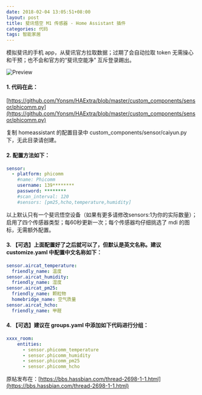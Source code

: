```yaml
---
date: 2018-02-04 13:05:51+08:00
layout: post
title: 斐讯悟空 M1 传感器 - Home Assistant 插件
categories: 代码
tags: 智能家居
---
```


模拟斐讯的手机 app，从斐讯官方拉取数据；过期了会自动拉取 token 无需操心和干预；也不会和官方的“斐讯空能净” 互斥登录踢出。

![Preview](https://bbs.hassbian.com/data/attachment/forum/201802/04/130949ymso0vqqzehdjvlq.png)

#### 1. 代码在此：

[https://github.com/Yonsm/HAExtra/blob/master/custom_components/sensor/phicomm.py](https://github.com/Yonsm/HAExtra/blob/master/custom_components/sensor/phicomm.py)

复制 homeassistant 的配置目录中 custom_components/sensor/caiyun.py 下，无此目录请创建。

#### 2. 配置方法如下：

```yaml
sensor:
  - platform: phicomm
    #name: Phicomm
    username: 139********
    password: ********
    #scan_interval: 120
    #sensors: [pm25,hcho,temperature,humidity]
```

以上默认只有一个斐讯悟空设备（如果有更多请修改sensors:1为你的实际数量）；启用了四个传感器类型；每60秒更新一次；每个传感器均仔细挑选了 mdi 的图标，无需额外配置。

#### 3. 【可选】上面配置好了之后就可以了，但默认是英文名称。建议 customize.yaml 中配置中文名称如下：

```yaml
sensor.aircat_temperature:
  friendly_name: 温度
sensor.aircat_humidity:
  friendly_name: 湿度
sensor.aircat_pm25:
  friendly_name: 颗粒物
  homebridge_name: 空气质量
sensor.aircat_hcho:
  friendly_name: 甲醛
```

#### 4. 【可选】建议在 groups.yaml 中添加如下代码进行分组：

```yaml
xxxx_room:
    entities:
      - sensor.phicomm_temperature
      - sensor.phicomm_humidity
      - sensor.phicomm_pm25
      - sensor.phicomm_hcho
```

原帖发布在：[https://bbs.hassbian.com/thread-2698-1-1.html](https://bbs.hassbian.com/thread-2698-1-1.html)
